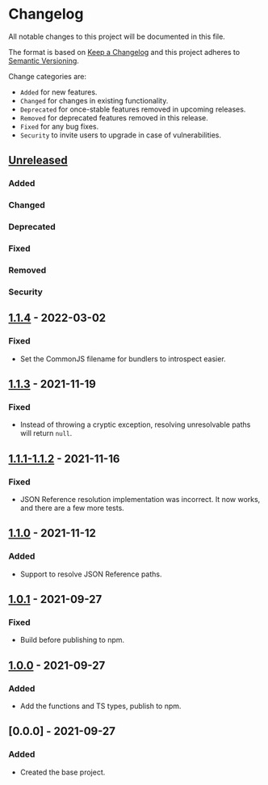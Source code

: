 # Changelog

All notable changes to this project will be documented in this file.

The format is based on [Keep a Changelog](http://keepachangelog.com/en/1.0.0/)
and this project adheres to [Semantic Versioning](http://semver.org/spec/v2.0.0.html).

Change categories are:

* `Added` for new features.
* `Changed` for changes in existing functionality.
* `Deprecated` for once-stable features removed in upcoming releases.
* `Removed` for deprecated features removed in this release.
* `Fixed` for any bug fixes.
* `Security` to invite users to upgrade in case of vulnerabilities.

## [Unreleased]
### Added
### Changed
### Deprecated
### Fixed
### Removed
### Security

## [1.1.4](https://github.com/saibotsivad/pointer-props/compare/v1.1.3...v1.1.4) - 2022-03-02
### Fixed
- Set the CommonJS filename for bundlers to introspect easier.

## [1.1.3] - 2021-11-19
### Fixed
- Instead of throwing a cryptic exception, resolving unresolvable paths will return `null`.

## [1.1.1-1.1.2] - 2021-11-16
### Fixed
- JSON Reference resolution implementation was incorrect. It now works, and there are a few more tests.

## [1.1.0] - 2021-11-12
### Added
- Support to resolve JSON Reference paths.

## [1.0.1] - 2021-09-27
### Fixed
- Build before publishing to npm.

## [1.0.0] - 2021-09-27
### Added
- Add the functions and TS types, publish to npm.

## [0.0.0] - 2021-09-27
### Added
- Created the base project.

[Unreleased]: https://github.com/saibotsivad/pointer-props/compare/v0.0.0...HEAD
[1.1.3]: https://github.com/saibotsivad/pointer-props/compare/v1.1.2...v1.1.3
[1.1.1-1.1.2]: https://github.com/saibotsivad/pointer-props/compare/v1.1.0...v1.1.2
[1.1.0]: https://github.com/saibotsivad/pointer-props/compare/v1.0.1...v1.1.0
[1.0.1]: https://github.com/saibotsivad/pointer-props/compare/v1.0.0...v1.0.1
[1.0.0]: https://github.com/saibotsivad/pointer-props/compare/v0.0.0...v1.0.0
